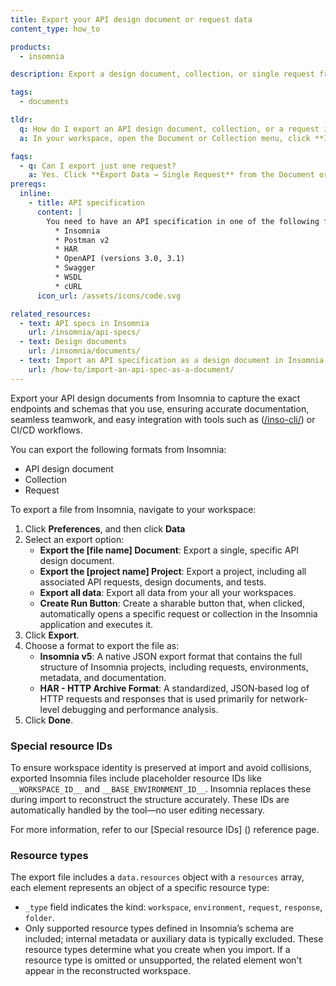 ```yaml
---
title: Export your API design document or request data
content_type: how_to

products:
  - insomnia

description: Export a design document, collection, or single request from Insomnia.

tags:
  - documents

tldr:
  q: How do I export an API design document, collection, or a request in Insomnia?
  a: In your workspace, open the Document or Collection menu, click **Import/Export → Export Data**, select the target format and scope, and then save the file.

faqs:
  - q: Can I export just one request?
    a: Yes. Click **Export Data → Single Request** from the Document or Collection menu or Preferences → Data. Then select just that request.
prereqs:
  inline:
    - title: API specification
      content: |
        You need to have an API specification in one of the following formats:
          * Insomnia
          * Postman v2
          * HAR
          * OpenAPI (versions 3.0, 3.1)
          * Swagger
          * WSDL
          * cURL
      icon_url: /assets/icons/code.svg

related_resources:
  - text: API specs in Insomnia
    url: /insomnia/api-specs/
  - text: Design documents
    url: /insomnia/documents/
  - text: Import an API specification as a design document in Insomnia
    url: /how-to/import-an-api-spec-as-a-document/
---
```

Export your API design documents from Insomnia to capture the exact endpoints and schemas that you use, ensuring accurate documentation, seamless teamwork, and easy integration with tools such as ([/inso-cli/](https://developer.konghq.com/inso-cli/)) or CI/CD workflows.

You can export the following formats from Insomnia:
- API design document
- Collection
- Request

To export a file from Insomnia, navigate to your workspace:
1. Click **Preferences**, and then click **Data**
2. Select an export option:
    - **Export the [file name] Document**: Export a single, specific API design document.
    - **Export the [project name] Project**: Export a project, including all associated API requests, design documents, and tests.
    - **Export all data**: Export all data from your all your workspaces.
    - **Create Run Button**: Create a sharable button that, when clicked, automatically opens a specific request or collection in the Insomnia application and executes it.
3. Click **Export**.
4. Choose a format to export the file as:
    - **Insomnia v5**: A native JSON export format that contains the full structure of Insomnia projects, including requests, environments, metadata, and documentation.
    - **HAR - HTTP Archive Format**: A standardized, JSON‑based log of HTTP requests and responses that is used primarily for network-level debugging and performance analysis. 
5. Click **Done**.

### Special resource IDs
To ensure workspace identity is preserved at import and avoid collisions, exported Insomnia files include placeholder resource IDs like `__WORKSPACE_ID__` and `__BASE_ENVIRONMENT_ID__`. Insomnia replaces these during import to reconstruct the structure accurately. These IDs are automatically handled by the tool—no user editing necessary.

For more information, refer to our [Special resource IDs] () reference page.

### Resource types
The export file includes a `data.resources` object with a `resources` array, each element represents an object of a specific resource type:
- `_type` field indicates the kind: `workspace`, `environment`, `request`, `response`, `folder`.
- Only supported resource types defined in Insomnia’s schema are included; internal metadata or auxiliary data is typically excluded.
These resource types determine what you create when you import. If a resource type is omitted or unsupported, the related element won't appear in the reconstructed workspace.